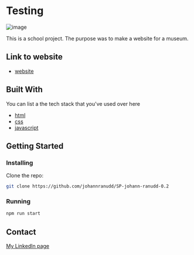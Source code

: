 # Testing

<!-- ![image](https://user-images.githubusercontent.com/52622303/164316813-4b12d99f-aeb7-4069-85cf-e72b3a50ac99.png) -->

![image](https://johannranudd.netlify.app/images/museum.png)

This is a school project. The purpose was to make a website for a museum.

## Link to website

- [website](https://epic-nobel-e9b8be.netlify.app/index.html)

## Built With

You can list a the tech stack that you've used over here

- [html](https://html.com/)
- [css](https://developer.mozilla.org/en-US/docs/Web/CSS)
- [javascript](https://www.javascript.com/)

## Getting Started

### Installing

Clone the repo:

```bash
git clone https://github.com/johannranudd/SP-johann-ranudd-0.2
```

### Running

```bash
npm run start
```

## Contact

[My LinkedIn page](https://www.linkedin.com/in/johann-ranudd/)
